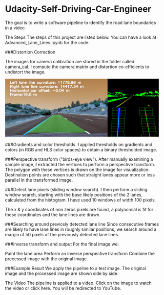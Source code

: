 # Udacity-Self-Driving-Car-Engineer

The goal is to write a software pipeline to identify the road lane boundaries in a video.

The Steps
The steps of this project are listed below. You can have a look at Advanced_Lane_Lines.ipynb for the code.

###Distortion Correction

The images for camera calibration are stored in the folder called camera_cal. I compute the camera matrix and distortion co-efficients to undistort the image.

![image1](https://raw.githubusercontent.com/Yan-Lu-107/Udacity-Self-Driving-Car-Engineer/main/P2%20Advanced%20Lane%20Finding/test_images_output/straight_lines1_result.jpg)


###Gradients and color thresholds. I applied thresholds on gradients and colors (in RGB and HLS color spaces) to obtain a binary thresholded image.



###Perspective transform ("birds-eye view"). After manually examining a sample image, I extracted the vertices to perform a perspective transform. The polygon with these vertices is drawn on the image for visualization. Destination points are chosen such that straight lanes appear more or less parallel in the transformed image.



###Detect lane pixels (sliding window search). I then perform a sliding window search, starting with the base likely positions of the 2 lanes, calculated from the histogram. I have used 10 windows of width 100 pixels.

The x & y coordinates of non zeros pixels are found, a polynomial is fit for these coordinates and the lane lines are drawn.



###Searching around previosly detected lane line Since consecutive frames are likely to have lane lines in roughly similar positions, we search around a margin of 50 pixels of the previously detected lane lines.



###Inverse transform and output For the final image we:

Paint the lane area
Perform an inverse perspective transform
Combine the precessed image with the original image.


###Example Result We apply the pipeline to a test image. The original image and the processed image are shown side by side.


The Video
The pipeline is applied to a video. Click on the image to watch the video or click here. You will be redirected to YouTube.



